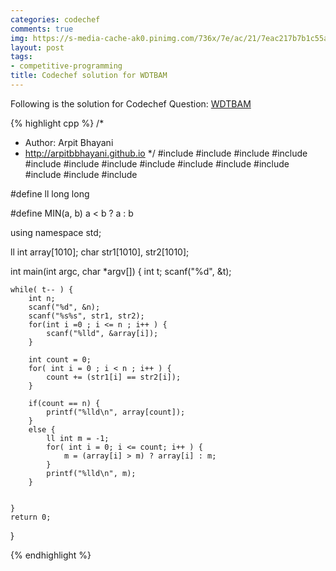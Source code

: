 ```yaml
---
categories: codechef
comments: true
img: https://s-media-cache-ak0.pinimg.com/736x/7e/ac/21/7eac217b7b1c55ab7fd56758e4e181be.jpg
layout: post
tags:
- competitive-programming
title: Codechef solution for WDTBAM
---
```


Following is the solution for Codechef Question: [WDTBAM](https://www.codechef.com/problems/WDTBAM)

{% highlight cpp %}
/*
 *  Author: Arpit Bhayani
 *  http://arpitbbhayani.github.io
 */
#include <cmath>
#include <cstdio>
#include <cstdlib>
#include <climits>
#include <cstring>
#include <deque>
#include <iostream>
#include <list>
#include <limits>
#include <map>
#include <queue>
#include <set>
#include <stack>
#include <vector>

#define ll long long

#define MIN(a, b) a < b ? a : b

using namespace std;

ll int array[1010];
char str1[1010], str2[1010];

int main(int argc, char *argv[]) {
    int t;
    scanf("%d", &t);

    while( t-- ) {
        int n;
        scanf("%d", &n);
        scanf("%s%s", str1, str2);
        for(int i =0 ; i <= n ; i++ ) {
            scanf("%lld", &array[i]);
        }

        int count = 0;
        for( int i = 0 ; i < n ; i++ ) {
            count += (str1[i] == str2[i]);
        }

        if(count == n) {
            printf("%lld\n", array[count]);
        }
        else {
            ll int m = -1;
            for( int i = 0; i <= count; i++ ) {
                m = (array[i] > m) ? array[i] : m;
            }
            printf("%lld\n", m);
        }


    }
    return 0;
}

{% endhighlight %}
